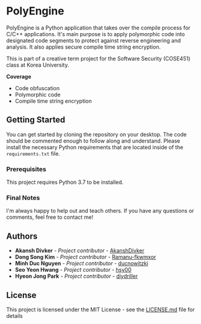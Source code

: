 # PolyEngine

PolyEngine is a Python application that takes over the compile process for C/C++ applications. It's main purpose is to apply polymorphic code into designated code segments to protect against reverse engineering and analysis. It also applies secure compile time string encryption.

This is part of a creative term project for the Software Security (COSE451) class at Korea University.

**Coverage**
- Code obfuscation
- Polymorphic code
- Compile time string encryption

## Getting Started

You can get started by cloning the repository on your desktop. The code should be commented enough to follow along and understand. Please install the necessary Python requirements that are located inside of the `requirements.txt` file.

### Prerequisites

This project requires Python 3.7 to be installed.

### Final Notes

I'm always happy to help out and teach others. If you have any questions or comments, feel free to contact me!

## Authors

* **Akansh Divker** - *Project contributor* - [AkanshDivker](https://github.com/AkanshDivker)
* **Dong Song Kim** - *Project contributor* - [Ramanu-fkwmxor](https://github.com/Ramanu-fkwmxor)
* **Minh Duc Nguyen** - *Project contributor* - [ducnowitzki](https://github.com/ducnowitzki)
* **Seo Yeon Hwang** - *Project contributor* - [hsy00](https://github.com/hsy00)
* **Hyeon Jong Park** - *Project contributor* - [diydriller](https://github.com/diydriller)


## License

This project is licensed under the MIT License - see the [LICENSE.md](LICENSE.md) file for details
